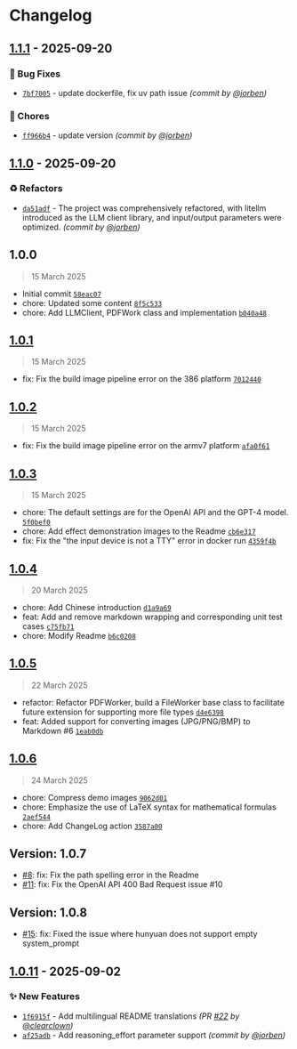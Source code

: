# Changelog

## [1.1.1] - 2025-09-20
### :bug: Bug Fixes
- [`7bf7005`](https://github.com/MarkPDFdown/markpdfdown/commit/7bf70053d33999ab56cfca27576bd7f6676c91d5) - update dockerfile, fix uv path issue *(commit by [@jorben](https://github.com/jorben))*

### :wrench: Chores
- [`ff966b4`](https://github.com/MarkPDFdown/markpdfdown/commit/ff966b4ffb4a79316e5b411075d22a4e20211a49) - update version *(commit by [@jorben](https://github.com/jorben))*


## [1.1.0] - 2025-09-20
### :recycle: Refactors
- [`da51adf`](https://github.com/MarkPDFdown/markpdfdown/commit/da51adf932ffaf05e17d7324ccddbdad8f9f8500) - The project was comprehensively refactored, with litellm introduced as the LLM client library, and input/output parameters were optimized. *(commit by [@jorben](https://github.com/jorben))*


## 1.0.0

> 15 March 2025

- Initial commit [`58eac07`](https://github.com/jorben/markpdfdown/commit/58eac0798ec6ea4b521ddc060284489e27a42ca0)
- chore: Updated some content [`8f5c533`](https://github.com/jorben/markpdfdown/commit/8f5c5339a6ca5690266f2a97223c410b4ef6b168)
- chore: Add LLMClient, PDFWork class and implementation [`b040a48`](https://github.com/jorben/markpdfdown/commit/b040a4878957f76baa51db4f958b52b1eeb1bb38)

## [1.0.1](https://github.com/jorben/markpdfdown/compare/1.0.0...1.0.1)

> 15 March 2025

- fix: Fix the build image pipeline error on the 386 platform [`7012440`](https://github.com/jorben/markpdfdown/commit/7012440a3a0af55a901ca5bad6495a05a4509456)



## [1.0.2](https://github.com/jorben/markpdfdown/compare/1.0.1...1.0.2)

> 15 March 2025

- fix: Fix the build image pipeline error on the armv7 platform [`afa0f61`](https://github.com/jorben/markpdfdown/commit/afa0f6191413166bc8ed2ad28db2defd40d0d199)

## [1.0.3](https://github.com/jorben/markpdfdown/compare/1.0.2...1.0.3)

> 15 March 2025

- chore: The default settings are for the OpenAI API and the GPT-4 model. [`5f0bef0`](https://github.com/jorben/markpdfdown/commit/5f0bef0d04fe83b79a188385613d84b2d6bf1c5f)
- chore: Add effect demonstration images to the Readme [`cb6e317`](https://github.com/jorben/markpdfdown/commit/cb6e317c2247f8df9572f26dc758f8faa7e5280f)
- fix: Fix the "the input device is not a TTY" error in docker run [`4359f4b`](https://github.com/jorben/markpdfdown/commit/4359f4b21ee0d5460b110db36809f689d5367264)

## [1.0.4](https://github.com/jorben/markpdfdown/compare/1.0.3...1.0.4)

> 20 March 2025

- chore: Add Chinese introduction [`d1a9a69`](https://github.com/jorben/markpdfdown/commit/d1a9a69f60b378e1f899fcc7c874ab1ae185edf5)
- feat: Add and remove markdown wrapping and corresponding unit test cases [`c75fb71`](https://github.com/jorben/markpdfdown/commit/c75fb71f9e8ed0db781fbba93ce27050ef3c097d)
- chore: Modify Readme [`b6c0208`](https://github.com/jorben/markpdfdown/commit/b6c020859a570731e9a31ddf8e1de618eeeba2b2)

## [1.0.5](https://github.com/jorben/markpdfdown/compare/1.0.4...1.0.5)

> 22 March 2025

- refactor: Refactor PDFWorker, build a FileWorker base class to facilitate future extension for supporting more file types [`d4e6398`](https://github.com/jorben/markpdfdown/commit/d4e6398e9ea0f59d1c512b9e35ef5efc2fd117cd)
- feat: Added support for converting images (JPG/PNG/BMP) to Markdown #6 [`1eab0db`](https://github.com/jorben/markpdfdown/commit/1eab0db854ba8669d8107edf74aac645430f71d0)


## [1.0.6](https://github.com/jorben/markpdfdown/compare/1.0.5...1.0.6)

> 24 March 2025

- chore: Compress demo images [`9062d01`](https://github.com/jorben/markpdfdown/commit/9062d01644ac098da41c9f4450b1217d9728e2b3)
- chore: Emphasize the use of LaTeX syntax for mathematical formulas [`2aef544`](https://github.com/jorben/markpdfdown/commit/2aef5448cece60efbc03d40ad5d05b7d5e9877d1)
- chore: Add ChangeLog action [`3587a00`](https://github.com/jorben/markpdfdown/commit/3587a007c242b857586b2beb8a1e105743713a45)

## Version: 1.0.7

* [#8](https://github.com/MarkPDFdown/markpdfdown/pull/8): fix: Fix the path spelling error in the Readme
* [#11](https://github.com/MarkPDFdown/markpdfdown/pull/11): fix: Fix the OpenAI API 400 Bad Request issue #10


## Version: 1.0.8

* [#15](https://github.com/MarkPDFdown/markpdfdown/pull/15): fix: Fixed the issue where hunyuan does not support empty system_prompt

## [1.0.11] - 2025-09-02
### :sparkles: New Features
- [`1f6915f`](https://github.com/MarkPDFdown/markpdfdown/commit/1f6915f9006d50d845f1ad806ba1dcb58cd6a695) - Add multilingual README translations *(PR [#22](https://github.com/MarkPDFdown/markpdfdown/pull/22) by [@clearclown](https://github.com/clearclown))*
- [`af25adb`](https://github.com/MarkPDFdown/markpdfdown/commit/af25adbea39dd57f155e7d6feeb9dd18ade68495) - Add reasoning_effort parameter support *(commit by [@jorben](https://github.com/jorben))*

[1.0.11]: https://github.com/MarkPDFdown/markpdfdown/compare/1.0.10...1.0.11
[1.1.0]: https://github.com/MarkPDFdown/markpdfdown/compare/1.0.11...1.1.0
[1.1.1]: https://github.com/MarkPDFdown/markpdfdown/compare/1.1.0...1.1.1
